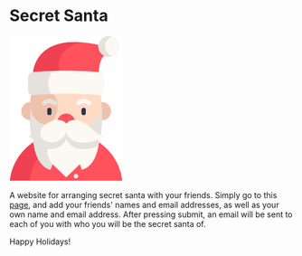 # Secret Santa

<img src="/src/assets/santa-claus.svg" alt="" width="200px">

A website for arranging secret santa with your friends. Simply go to this [page](https://thdb-theo.github.io/santa/), and add your friends' names and email addresses, as well as your own name and email address. After pressing submit, an email will be sent to each of you with who you will be the secret santa of.

Happy Holidays!
